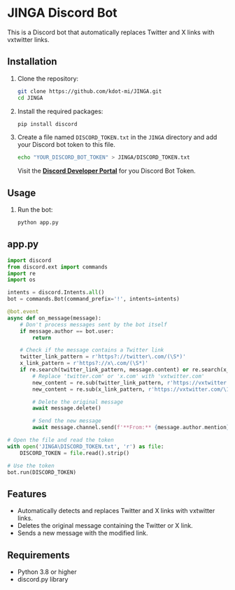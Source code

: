 # JINGA Discord Bot

This is a Discord bot that automatically replaces Twitter and X links with vxtwitter links.

## Installation

1. Clone the repository:
    ```bash
    git clone https://github.com/kdot-mi/JINGA.git
    cd JINGA
    ```

2. Install the required packages:
    ```bash
    pip install discord
    ```

4. Create a file named `DISCORD_TOKEN.txt` in the `JINGA` directory and add your Discord bot token to this file.
   ```bash
   echo "YOUR_DISCORD_BOT_TOKEN" > JINGA/DISCORD_TOKEN.txt
   ```
   Visit the <a href='https://discord.com/developers/docs/reference'>**Discord Developer Portal**</a> for you Discord Bot Token.

## Usage

1. Run the bot:
    ```bash
    python app.py
    ```

## app.py

```python
import discord
from discord.ext import commands
import re
import os

intents = discord.Intents.all()
bot = commands.Bot(command_prefix='!', intents=intents)

@bot.event
async def on_message(message):
    # Don't process messages sent by the bot itself
    if message.author == bot.user:
        return

    # Check if the message contains a Twitter link
    twitter_link_pattern = r'https?://twitter\.com/(\S*)'
    x_link_pattern = r'https?://x\.com/(\S*)'
    if re.search(twitter_link_pattern, message.content) or re.search(x_link_pattern, message.content):
        # Replace 'twitter.com' or 'x.com' with 'vxtwitter.com'
        new_content = re.sub(twitter_link_pattern, r'https://vxtwitter.com/\1', message.content)
        new_content = re.sub(x_link_pattern, r'https://vxtwitter.com/\1', new_content)

        # Delete the original message
        await message.delete()

        # Send the new message
        await message.channel.send(f'**From:** {message.author.mention} {new_content}')

# Open the file and read the token
with open('JINGA\DISCORD_TOKEN.txt', 'r') as file:
    DISCORD_TOKEN = file.read().strip()

# Use the token
bot.run(DISCORD_TOKEN)
```

## Features
- Automatically detects and replaces Twitter and X links with vxtwitter links.
- Deletes the original message containing the Twitter or X link.
- Sends a new message with the modified link.

## Requirements
- Python 3.8 or higher
- discord.py library

